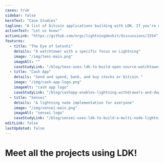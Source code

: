 ```yaml
---
cases: true
sidebar: false
heroText: "Case Studies"
tagline: "A list of bitcoin applications building with LDK. If you’re using LDK we’d love to hear about your experience."
actionText: "Let us know!"
actionLink: "https://github.com/orgs/lightningdevkit/discussions/1554"
features:
  - title: "The Eye of Satoshi"
    details: "A watchtower with a specific focus on Lightning"
    image: "/img/teos-main.png"
    imageAlt: ""
    caseStudyLink: "/blog/teos-uses-ldk-to-build-open-source-watchtower/"
  - title: "Cash App"
    details: "Send and spend, bank, and buy stocks or bitcoin "
    image: "/img/cash-app-logo.png"
    imageAlt: "cash app logo"
    caseStudyLink: "/blog/cashapp-enables-lightning-withdrawals-and-deposits-using-ldk/"
  - title: "Sensei"
    details: "A lightning node implementation for everyone"
    image: "/img/sensei-main.png"
    imageAlt: "sensei logo"
    caseStudyLink: "/blog/sensei-uses-ldk-to-build-a-multi-node-lightning-server-application/"
editLink: false
lastUpdated: false
---
```


<h1 class="more-cases-heading">
   Meet all the projects using LDK!
</h1>

<CodeSwitcher :languages="{all: 'All', mobile:'Mobile', web:'Web', desktop:'Desktop', custodial: 'Custodial', infra:'Infrastructure', library: 'Libraries', misc:'Misc',}">
  <template v-slot:mobile>
    <div class="case-studies">
    <div class="case-study-item">
    <a href="https://bluewallet.io/" target="_blank"><img src="./assets/blue-wallet.png" /></a>
    <h3><a href="https://bluewallet.io/" target="_blank">Blue Wallet</a></h3>
    <p>A radically simple and powerful bitcoin and Lightning wallet</p>
    </div>
   <div class="case-study-item">
    <a href="https://bitkit.to/" target="_blank"><img src="./assets/bitkit.png" /></a>
    <h3><a href="https://bitkit.to/" target="_blank">Bitkit</a></h3>
    <p>A mobile app that hands you the keys to your money, profile, contacts, and web accounts</p>
    </div>
    <div class="case-study-item">
    <a href="https://twitter.com/kumulydev" target="_blank"><img src="./assets/kumuly.png" /></a>
    <h3><a href="https://twitter.com/kumulydev" target="_blank">Kumuly</a></h3>
    <p>Colombian-based mobile bitcoin and Lightning wallet</p>
    </div>
    <div class="case-study-item">
    <a href="https://lipa.swiss/" target="_blank"><img src="./assets/lipa.png" /></a>
    <h3><a href="https://lipa.swiss/" target="_blank">Lipa</a></h3>
    <p>A Swiss-based app that offers a bitcoin wallet for individuals and businesses</p>
    </div>
     <div class="case-study-item">
      <a href="https://mercurywallet.com/" target="_blank"><img src="./assets/mercury.png" /></a>
      <h3><a href="https://mercurywallet.com/" target="_blank">Mercury</a></h3>
      <p>A Lighting wallet that enables BTC transfers without requiring an on-chain transaction</p>
    </div>
     <div class="case-study-item">
      <a href="https://porticoexchange.github.io/porticoexchangev2.github.io/" target="_blank"><img src="./assets/portico.png" /></a>
      <h3><a href="https://porticoexchange.github.io/porticoexchangev2.github.io/" target="_blank">Portico</a></h3>
      <p>A DEX that enables people to swap between bitcoin layers and sidechains</p>
    </div>
     <div class="case-study-item">
      <a href="https://www.velascommerce.com/" target="_blank"><img src="./assets/velas.png" /></a>
      <h3><a href="https://www.velascommerce.com/" target="_blank">Velas</a></h3>
      <p>Enables businesses to integrate Lightning payments into websites, mobile applications, and more</p>
    </div>
     <div class="case-study-item">
      <a href="https://10101.finance/" target="_blank"><img src="./assets/10101.png" /></a>
      <h3><a href="https://10101.finance/" target="_blank">10101</a></h3>
      <p>An on-chain and off-chain wallet that allows trading</p>
    </div>
    </div>
  </template>

  <template v-slot:web>

  <div class="case-studies">
     <div class="case-study-item">
      <a href="https://mercurywallet.com/" target="_blank"><img src="./assets/mercury.png" /></a>
      <h3><a href="https://mercurywallet.com/" target="_blank">Mercury</a></h3>
      <p>A Lighting wallet that enables BTC transfers without requiring an on-chain transaction</p>
    </div>
    <div class="case-study-item">
      <h3><a href="https://mutinywallet.com/" target="_blank"><img src="./assets/mutiny.png" /></a></h3>
      <h3><a href="https://mutinywallet.com/" target="_blank">Mutiny</a></h3>
      <p>Mutiny is a web-first lightning wallet</p>
    </div>
  </div>

  </template>

  <template v-slot:desktop>
      <div class="case-studies">
       <div class="case-study-item">
        <a href="https://mercurywallet.com/" target="_blank"><img src="./assets/mercury.png" /></a>
        <h3><a href="https://mercurywallet.com/" target="_blank">Mercury</a></h3>
        <p>A Lighting wallet that enables BTC transfers without requiring an on-chain transaction</p>
       </div>
      <div class="case-study-item">
        <a href="https://atomicdex.io/en/" target="_blank"><img src="./assets/atomic.png" /></a>
        <h3><a href="https://atomicdex.io/en/" target="_blank">AtomicDEX</a></h3>
        <p>A multi-coin wallet, bridge, and DEX that can run on mobile and desktop</p>
      </div>
      <div class="case-study-item">
        <a href="https://hydranet.ai/" target="_blank"><img src="./assets/hydranet.png" /></a>
        <h3><a href="https://hydranet.ai/" target="_blank">Hydranet</a></h3>
        <p>A DEX that offers trading between blockchains without the need for a layer 2 bridge</p>
      </div>
      </div>
  </template>


  <template v-slot:custodial>

  <div class="case-studies">
  <div class="case-study-item">
    <a href="https://cash.app/" target="_blank"> <img src="./assets/cash-app-logo.png" /></a>
    <h3><a href="https://cash.app/" target="_blank">Cash App</a></h3>
    <p>A mobile P2P payments app and bitcoin wallet</p>
  </div>
  </div>

  </template>

  <template v-slot:infra>

  <div class="case-studies">
  <div class="case-study-item">
    <a href="https://github.com/lexe-tech" target="_blank"><img src="./assets/lexe.png" /></a>
    <h3><a href="https://github.com/lexe-tech" target="_blank">Lexe</a></h3>
    <p>An LN-in-the-cloud soultion that uses LDK on Intel SGX</p>
  </div>
  <div class="case-study-item">
    <a href="https://voltage.cloud/" target="_blank"><img src="./assets/voltage.png" /></a>
    <h3><a href="https://voltage.cloud/" target="_blank">Voltage</a></h3>
    <p>Provides enterprise grade infrastructure for the Lightning Network</p>
  </div>
  <div class="case-study-item">
    <a href="https://valera.co/" target="_blank"><img src="./assets/valera.png" /></a>
    <h3><a href="https://valera.co/" target="_blank">Valera</a></h3>
    <p>Building a financial infrastructure suite for developers and users</p>
  </div>
  <div class="case-study-item">
    <a href="https://github.com/kuutamolabs/lightning-knd" target="_blank"><img src="./assets/kuutamo.png" /></a>
    <h3><a href="https://github.com/kuutamolabs/lightning-knd" target="_blank">Kuutamo</a></h3>
    <p>A turn-key, end-to-end solution for running self-hosted nodes, anywhere</p>
  </div>
  <div class="case-study-item">
    <a href="https://cequals.xyz/" target="_blank"><img src="./assets/c=.png" /></a>
    <h3><a href="https://cequals.xyz/" target="_blank">c=</a></h3>
    <p>Building tools and services to help connect people to the Lightning Network</p>
  </div>
  </div>

  </template>

  <template v-slot:library>

  <div class="case-studies">
  <div class="case-study-item">
    <a href="https://github.com/carlaKC/lndk" target="_blank"><img src="./assets/github.png" /></a>
    <h3><a href="https://github.com/carlaKC/lndk" target="_blank">LNDK</a></h3>
    <p>LNDK is an experimental attempt at using LDK to implement BOLT12 features for LND</p>
  </div>
  <div class="case-study-item">
    <a href="https://vls.tech/" target="_blank"><img src="./assets/vls.png" /></a>
    <h3><a href="https://vls.tech/" target="_blank">VLS</a></h3>
    <p>Separates lightning private keys and security rule validation from nodes, into a discrete signing device</p>
  </div>
  <div class="case-study-item">
    <a href="https://github.com/talaia-labs/rust-teos" target="_blank"><img src="./assets/teos.png" /></a>
    <h3><a href="https://github.com/talaia-labs/rust-teos" target="_blank">TEOS</a></h3>
    <p>A bitcoin watchtower with a specific focus on lightning</p>
  </div>
  </div>

  </template>

  <template v-slot:misc>
      <div class="case-studies">
        <div class="case-study-item">
          <a href="https://github.com/p2pderivatives/rust-dlc" target="_blank"><img src="./assets/github.png" /></a>
          <h3><a href="https://github.com/p2pderivatives/rust-dlc" target="_blank">rust-dlc</a></h3>
          <p>A Rust library for working with Discreet Log Contracts</p>
        </div>
         <div class="case-study-item">
          <a href="https://github.com/BitcoinDevShop/hidden-lightning-network" target="_blank"><img src="./assets/github.png" /></a>
          <h3><a href="https://github.com/BitcoinDevShop/hidden-lightning-network" target="_blank">The Hidden Lightning Network</a></h3>
          <p>Probes the Lightning Network for the detection of private channels</p>
        </div>
        <div class="case-study-item">
          <a href="https://github.com/TonyGiorgio/ldk-sample-tor" target="_blank"><img src="./assets/github.png" /></a>
          <h3><a href="https://github.com/TonyGiorgio/ldk-sample-tor" target="_blank">ldk-sample with Tor</a></h3>
          <p>An experimentation with tor by adapting the ldk-sample node</p>
        </div>
        <div class="case-study-item">
          <a href="https://github.com/ConorOkus/uMlando-wallet" target="_blank"><img src="./assets/github.png" /></a>
          <h3><a href="https://github.com/ConorOkus/uMlando-wallet" target="_blank">uMlando</a></h3>
          <p>An educational Android demo wallet</p>
        </div>
      </div>

  </template>

  <template v-slot:all>
  <div class="case-studies">
    <div class="case-study-item">
    <a href="https://bluewallet.io/" target="_blank"><img src="./assets/blue-wallet.png" /></a>
    <h3><a href="https://bluewallet.io/" target="_blank">Blue Wallet</a></h3>
    <p>A mobile bitcoin and lightning wallet.</p>
    </div>
  <div class="case-study-item">
    <a href="https://bitkit.to/" target="_blank"><img src="./assets/bitkit.png" /></a>
    <h3><a href="https://bitkit.to/" target="_blank">Bitkit</a></h3>
    <p>A mobile wallet that features portable web profiles and passwordless web accounts</p>
  </div>
   <div class="case-study-item">
    <a href="https://twitter.com/kumulydev" target="_blank"><img src="./assets/kumuly.png" /></a>
    <h3><a href="https://twitter.com/kumulydev" target="_blank">Kumuly</a></h3>
    <p>Colombian-based mobile bitcoin and Lightning wallet</p>
  </div>
  <div class="case-study-item">
    <a href="https://lipa.swiss/" target="_blank"><img src="./assets/lipa.png" /></a>
    <h3><a href="https://lipa.swiss/" target="_blank">Lipa</a></h3>
    <p>Swiss-based mobile app that offers a bitcoin wallet for individuals and businesses</p>
  </div>
  <div class="case-study-item">
    <a href="https://porticoexchange.github.io/porticoexchangev2.github.io/" target="_blank"><img src="./assets/portico.png" /></a>
    <h3><a href="https://porticoexchange.github.io/porticoexchangev2.github.io/" target="_blank">Portico</a></h3>
    <p>A DEX that enables people to swap between bitcoin layers and sidechains</p>
  </div>
  <div class="case-study-item">
    <a href="https://mercurywallet.com/" target="_blank"><img src="./assets/mercury.png" /></a>
    <h3><a href="https://mercurywallet.com/" target="_blank">Mercury</a></h3>
    <p>A Lighting wallet that enables BTC transfers without requiring an on-chain transaction</p>
  </div>
  <div class="case-study-item">
    <a href="https://10101.finance/" target="_blank"><img src="./assets/10101.png" /></a>
    <h3><a href="https://10101.finance/" target="_blank">10101</a></h3>
    <p>An on-chain and off-chain wallet that allows trading</p>
  </div>
  <div class="case-study-item">
    <h3><a href="https://mutinywallet.com/" target="_blank"><img src="./assets/mutiny.png" /></a></h3>
    <h3><a href="https://mutinywallet.com/" target="_blank">Mutiny</a></h3>
    <p>Mutiny is a web-first lightning wallet</p>
  </div>
  <div class="case-study-item">
    <a href="https://www.velascommerce.com/" target="_blank"><img src="./assets/velas.png" /></a>
    <h3><a href="https://www.velascommerce.com/" target="_blank">Velas</a></h3>
    <p>A way to integrate Lightning into websites, mobile applications, and more.</p>
  </div>
  <div class="case-study-item">
    <a href="https://atomicdex.io/en/" target="_blank"><img src="./assets/atomic.png" /></a>
    <h3><a href="https://atomicdex.io/en/" target="_blank">AtomicDEX</a></h3>
    <p>A multi-coin wallet, bridge, and DEX that can run on mobile and desktop</p>
  </div>
  <div class="case-study-item">
    <a href="https://hydranet.ai/" target="_blank"><img src="./assets/hydranet.png" /></a>
    <h3><a href="https://hydranet.ai/" target="_blank">Hydranet</a></h3>
    <p>A DEX that offers trading between blockchains without the need for a layer 2 bridge</p>
  </div>
  <div class="case-study-item">
    <a href="https://cash.app/" target="_blank"> <img src="./assets/cash-app-logo.png" /></a>
    <h3><a href="https://cash.app/" target="_blank">Cash App</a></h3>
    <p>A mobile P2P payments app and bitcoin wallet</p>
  </div>
  <div class="case-study-item">
    <a href="https://github.com/talaia-labs/rust-teos" target="_blank"><img src="./assets/teos.png" /></a>
    <h3><a href="https://github.com/talaia-labs/rust-teos" target="_blank">TEOS</a></h3>
    <p>A bitcoin watchtower with a specific focus on lightning</p>
  </div>
  <div class="case-study-item">
    <a href="https://vls.tech/" target="_blank"><img src="./assets/vls.png" /></a>
    <h3><a href="https://vls.tech/" target="_blank">VLS</a></h3>
    <p>Separates Lightning private keys and security rule validation from nodes, into a discrete signing device</p>
  </div>
  <div class="case-study-item">
    <a href="https://github.com/lexe-tech" target="_blank"> <img src="./assets/lexe.png" /></a>
    <h3><a href="https://github.com/lexe-tech" target="_blank">Lexe</a></h3>
    <p>Managed non-custodial Lightning nodes based on Intel SGX, accessible via mobile app</p>
  </div>
  <div class="case-study-item">
    <a href="https://voltage.cloud/" target="_blank"><img src="./assets/voltage.png" /></a>
    <h3><a href="https://voltage.cloud/" target="_blank">Voltage</a></h3>
    <p>Provides enterprise grade infrastructure for the Lightning Network</p>
  </div>
  <div class="case-study-item">
    <a href="https://valera.co/" target="_blank"><img src="./assets/valera.png" /></a>
    <h3><a href="https://valera.co/" target="_blank">Valera</a></h3>
    <p>Building a financial infrastructure suite for developers and users</p>
  </div>
  <div class="case-study-item">
    <a href="https://github.com/kuutamolabs/lightning-knd" target="_blank"><img src="./assets/kuutamo.png" /></a>
    <h3><a href="https://github.com/kuutamolabs/lightning-knd" target="_blank">Kuutamo</a></h3>
    <p>A turn-key, end-to-end solution for running self-hosted nodes, anywhere</p>
  </div>
  <div class="case-study-item">
    <h3><a href="https://cequals.xyz/" target="_blank"><img src="./assets/c=.png" /></a></h3>
    <h3><a href="https://cequals.xyz/" target="_blank">c=</a></h3>
    <p>Building tools and services to help connect people to the Lightning Network</p>
  </div>
  <div class="case-study-item">
    <a href="https://github.com/p2pderivatives/rust-dlc" target="_blank"><img src="./assets/github.png" /></a>
    <h3><a href="https://github.com/p2pderivatives/rust-dlc" target="_blank">rust-dlc</a></h3>
    <p>A Rust library for working with Discreet Log Contracts</p>
  </div>
  <div class="case-study-item">
    <a href="https://github.com/BitcoinDevShop/hidden-lightning-network" target="_blank"><img src="./assets/github.png" /></a>
    <h3><a href="https://github.com/BitcoinDevShop/hidden-lightning-network" target="_blank">The Hidden Lightning Network</a></h3>
    <p>Probes the Lightning Network for the detection of private channels</p>
  </div>
  <div class="case-study-item">
    <a href="https://github.com/TonyGiorgio/ldk-sample-tor" target="_blank"><img src="./assets/github.png" /></a>
    <h3><a href="https://github.com/TonyGiorgio/ldk-sample-tor" target="_blank">ldk-sample with Tor</a></h3>
    <p>An experimentation with tor by adapting the ldk-sample node</p>
  </div>
  <div class="case-study-item">
    <a href="https://github.com/ConorOkus/uMlando-wallet" target="_blank"><img src="./assets/github.png" /></a>
    <h3><a href="https://github.com/ConorOkus/uMlando-wallet" target="_blank">uMlando</a></h3>
    <p>An educational Android demo wallet</p>
    </div>
  </div>

  </template>

</CodeSwitcher>
